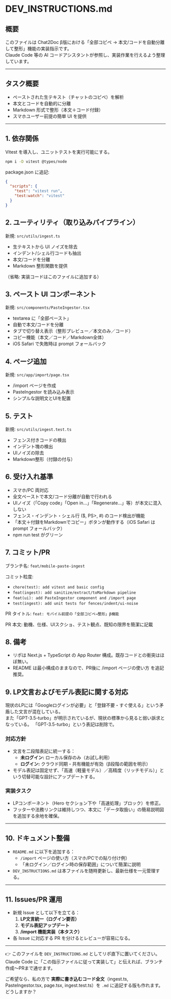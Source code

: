 # DEV_INSTRUCTIONS.md

## 概要
このファイルは Chat2Doc β版における「全部コピペ → 本文/コードを自動分離して整形」機能の実装指示です。  
Claude Code 等の AI コードアシスタントが参照し、実装作業を行えるよう整理しています。

---

## タスク概要
- ペーストされた生テキスト（チャットのコピペ）を解析
- 本文とコードを自動的に分離
- Markdown 形式で整形（本文＋コード付録）
- スマホユーザー前提の簡単 UI を提供

---

## 1. 依存関係
Vitest を導入し、ユニットテストを実行可能にする。

```bash
npm i -D vitest @types/node
```

package.json に追記:

```json
{
  "scripts": {
    "test": "vitest run",
    "test:watch": "vitest"
  }
}
```

## 2. ユーティリティ（取り込みパイプライン）

新規: `src/utils/ingest.ts`

- 生テキストから UI ノイズを除去
- インデント/シェル行コードも抽出
- 本文/コードを分離
- Markdown 整形関数を提供

（省略: 実装コードはこのファイルに追加する）

## 3. ペースト UI コンポーネント

新規: `src/components/PasteIngestor.tsx`

- textarea に「全部ペースト」
- 自動で本文/コードを分離
- タブで切り替え表示（整形プレビュー／本文のみ／コード）
- コピー機能（本文／コード／Markdown全体）
- iOS Safari で失敗時は prompt フォールバック

## 4. ページ追加

新規: `src/app/import/page.tsx`

- /import ページを作成
- PasteIngestor を読み込み表示
- シンプルな説明文とUIを配置

## 5. テスト

新規: `src/utils/ingest.test.ts`

- フェンス付きコードの検出
- インデント塊の検出
- UIノイズの除去
- Markdown整形（付録の付与）

## 6. 受け入れ基準

- スマホ/PC 両対応
- 全文ペーストで本文/コード分離が自動で行われる
- UIノイズ（「Copy code」「Open in…」「Regenerate…」等）が本文に混入しない
- フェンス・インデント・シェル行 ($, PS>, #) のコード検出が機能
- 「本文＋付録をMarkdownでコピー」ボタンが動作する（iOS Safari は prompt フォールバック）
- npm run test がグリーン

## 7. コミット/PR

ブランチ名: `feat/mobile-paste-ingest`

コミット粒度:
- `chore(test): add vitest and basic config`
- `feat(ingest): add sanitize/extract/toMarkdown pipeline`
- `feat(ui): add PasteIngestor component and /import page`
- `test(ingest): add unit tests for fences/indent/ui-noise`

PR タイトル:
`feat: モバイル前提の「全部コピペ→整形」β機能`

PR 本文: 動機、仕様、UIスクショ、テスト観点、既知の限界を簡潔に記載

## 8. 備考

- リポは Next.js + TypeScript の App Router 構成。既存コードとの衝突はほぼ無い。
- README は最小構成のままなので、PR後に /import ページの使い方 を追記推奨。

## 9. LP文言およびモデル表記に関する対応

現状のLPには「Googleログインが必要」と「登録不要・すぐ使える」という矛盾した文言が混在している。  
また「GPT-3.5-turbo」が明示されているが、現状の標準から見ると弱い訴求となっている。  「GPT-3.5-turbo」という表記は削除で。

### 対応方針
- 文言を二段階表記に統一する：
  - **未ログイン:** ローカル保存のみ（お試し利用）
  - **ログイン:** クラウド同期・共有機能が有効（β段階の範囲を明示）
- モデル表記は固定せず、「高速（軽量モデル）／高精度（リッチモデル）」という切替可能な設計にアップデートする。

### 実装タスク
- LPコンポーネント（Hero セクション下や「高速処理」ブロック）を修正。
- フッターや法務リンクは維持しつつ、本文に「データ取扱い」の簡易説明図を追加する余地を確保。

---

## 10. ドキュメント整備

- `README.md` に以下を追加する：
  - `/import` ページの使い方（スマホ/PCでの貼り付け例）
  - 「未ログイン／ログイン時の保存範囲」について簡潔に説明
- `DEV_INSTRUCTIONS.md` は本ファイルを随時更新し、最新仕様を一元管理する。

---

## 11. Issues/PR 運用

- 新規 Issue として以下を立てる：
  1. **LP文言統一（ログイン要否）**
  2. **モデル表記アップデート**
  3. **/import 機能実装（本タスク）**
- 各 Issue に対応する PR を分けるとレビューが容易になる。

---

👉 このファイルを `DEV_INSTRUCTIONS.md` としてリポ直下に置いてください。  
Claude Code に「この指示ファイルに従って実装して」と伝えれば、ブランチ作成〜PRまで通せます。  

ご希望なら、私の方で **実際に書き込むコード全文**（ingest.ts, PasteIngestor.tsx, page.tsx, ingest.test.ts）を `.md` に追記する版も作れます。どうしますか？